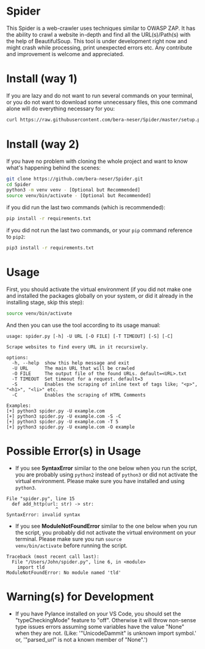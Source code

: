 # Spider

This Spider is a web-crawler uses techniques similar to OWASP ZAP. It has the ability to crawl a website in-depth and find all the URL(s)/Path(s) with the help of BeautifulSoup. This tool is under development right now and might crash while processing, print unexpected errors etc. Any contribute and improvement is welcome and appreciated.


Install (way 1)
===============
If you are lazy and do not want to run several commands on your terminal, or you do not want to download some unnecessary files, this one command alone will do everything necessary for you:
```sh
curl https://raw.githubusercontent.com/bera-neser/Spider/master/setup.py | python3
```

Install (way 2)
===============
If you have no problem with cloning the whole project and want to know what's happening behind the scenes:
```sh
git clone https://github.com/bera-neser/Spider.git
cd Spider
python3 -m venv venv - [Optional but Recommended]
source venv/bin/activate - [Optional but Recommended]
```

if you did run the last two commands (which is recommended):
```sh
pip install -r requirements.txt
```

if you did not run the last two commands, or your <code>pip</code> command reference to <code>pip2</code>:
```sh
pip3 install -r requirements.txt
```

Usage
=====
First, you should activate the virtual environment (if you did not make one and installed the packages globally on your system, or did it already in the installing stage, skip this step):
```sh
source venv/bin/activate
```

And then you can use the tool according to its usage manual:
```
usage: spider.py [-h] -U URL [-O FILE] [-T TIMEOUT] [-S] [-C]

Scrape websites to find every URL in it recursively.

options:
  -h, --help  show this help message and exit
  -U URL      The main URL that will be crawled
  -O FILE     The output file of the found URLs. default=<URL>.txt
  -T TIMEOUT  Set timeout for a request. default=3
  -S          Enables the scraping of inline text of tags like; "<p>", "<h1>", "<li>" etc.
  -C          Enables the scraping of HTML Comments

Examples:
[+] python3 spider.py -U example.com
[+] python3 spider.py -U example.com -S -C
[+] python3 spider.py -U example.com -T 5
[+] python3 spider.py -U example.com -O example
```

Possible Error(s) in Usage
==========================
* If you see <b>SyntaxError</b> similar to the one below when you run the script, you are probably using <code>python2</code> instead of <code>python3</code> or did not activate the virtual environment. Please make sure you have installed and using <code>python3</code>.
```
File "spider.py", line 15
  def add_http(url: str) -> str:
                  ^
SyntaxError: invalid syntax
```

* If you see <b>ModuleNotFoundError</b> similar to the one below when you run the script, you probably did not activate the virtual environment on your terminal. Please make sure you run <code>source venv/bin/activate</code> before running the script.
```
Traceback (most recent call last):
  File "/Users/John/spider.py", line 6, in <module>
    import tld
ModuleNotFoundError: No module named 'tld'
```

Warning(s) for Development
==========================
* If you have Pylance installed on your VS Code, you should set the "typeCheckingMode" feature to "off". Otherwise it will throw non-sense type issues errors assuming some variables have the value "None" when they are not. (Like: '"UnicodeDammit" is unknown import symbol.' or, '"parsed_url" is not a known member of "None".')
